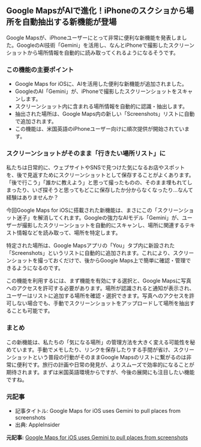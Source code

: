 ## Google MapsがAIで進化！iPhoneのスクショから場所を自動抽出する新機能が登場

Google Mapsが、iPhoneユーザーにとって非常に便利な新機能を発表しました。GoogleのAI技術「Gemini」を活用し、なんとiPhoneで撮影したスクリーンショットから場所情報を自動的に読み取ってくれるようになるそうです。

### この機能の主要ポイント

* Google Maps for iOSに、AIを活用した便利な新機能が追加されました。
* GoogleのAI「Gemini」が、iPhoneで撮影したスクリーンショットをスキャンします。
* スクリーンショット内に含まれる場所情報を自動的に認識・抽出します。
* 抽出された場所は、Google Maps内の新しい「Screenshots」リストに自動で追加されます。
* この機能は、米国英語のiPhoneユーザー向けに順次提供が開始されています。

### スクリーンショットがそのまま「行きたい場所リスト」に

私たちは日常的に、ウェブサイトやSNSで見つけた気になるお店やスポットを、後で見返すためにスクリーンショットとして保存することがよくあります。「後で行こう」「誰かに教えよう」と思って撮ったものの、そのまま埋もれてしまったり、いざ探そうと思ってもどこに保存したか分からなくなったり…なんて経験はありませんか？

今回Google Maps for iOSに搭載された新機能は、まさにこの「スクリーンショット迷子」を解消してくれます。Googleの強力なAIモデル「Gemini」が、ユーザーが撮影したスクリーンショットを自動的にスキャンし、場所に関連するテキスト情報などを読み取って、場所を特定します。

特定された場所は、Google Mapsアプリの「You」タブ内に新設された「Screenshots」というリストに自動的に追加されます。これにより、スクリーンショットを撮っておくだけで、後からGoogle Maps上で簡単に確認・管理できるようになるのです。

この機能を利用するには、まず機能を有効にする選択と、Google Mapsに写真へのアクセスを許可する必要があります。場所が認識されると通知が表示され、ユーザーはリストに追加する場所を確認・選択できます。写真へのアクセスを許可しない場合でも、手動でスクリーンショットをアップロードして場所を抽出することも可能です。

### まとめ

この新機能は、私たちの「気になる場所」の管理方法を大きく変える可能性を秘めています。手動でメモしたり、リンクを保存したりする手間が省け、スクリーンショットという普段の行動がそのままGoogle Mapsのリストに繋がるのは非常に便利です。旅行の計画や日常の発見が、よりスムーズで効率的になることが期待されます。まずは米国英語環境からですが、今後の展開にも注目したい機能ですね。

### 元記事

* 記事タイトル: Google Maps for iOS uses Gemini to pull places from screenshots
* 出典: AppleInsider

**元記事:** [Google Maps for iOS uses Gemini to pull places from screenshots](https://appleinsider.com/articles/25/05/08/google-maps-for-ios-uses-gemini-to-pull-places-from-screenshots)